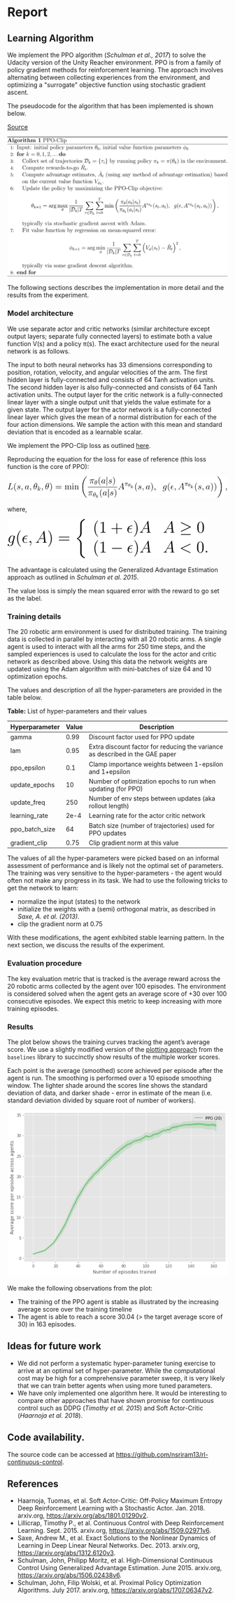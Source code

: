 # Report

## Learning Algorithm
We implement the PPO algorithm (_Schulman et al., 2017_) to solve the Udacity version of the Unity Reacher
environment. PPO is from a family of policy gradient methods for reinforcement learning. The approach involves
alternating between collecting experiences from the environment, and optimizing a "surrogate" objective
function using stochastic gradient ascent.

The pseudocode for the algorithm that has been implemented is shown below.

[Source](https://spinningup.openai.com/en/latest/algorithms/ppo.html#pseudocode)

![Pseudocode](./images/pseudocode.svg)

The following sections describes the implementation in more detail and the results from the experiment.

### Model architecture
We use separate actor and critic networks (similar architecture except output layers;
separate fully connected layers) to estimate both a value function V(s) and a policy π(s).
The exact architecture used for the neural network is as follows.

The input to both neural networks has 33 dimensions corresponding to position, rotation, velocity,
and angular velocities of the arm. The first hidden layer is fully-connected and
consists of 64 Tanh activation units. The second hidden layer is also fully-connected and consists of
64 Tanh activation units. The output layer for the critic network is a fully-connected linear layer
with a single output unit that yields the value estimate for a given state. The output layer for the
actor network is a fully-connected linear layer which gives the mean of a normal distribution for each of
the four action dimensions. We sample the action with this mean and standard deviation that is
encoded as a learnable scalar.

We implement the PPO-Clip loss as outlined
[here](https://spinningup.openai.com/en/latest/algorithms/ppo.html?highlight=PPO#key-equations).

Reproducing the equation for the loss for ease of reference (this loss function is the core of PPO):

![Loss](images/lossp1.svg)

where,

![Loss](images/lossp2.svg)

The advantage is calculated using the Generalized Advantage Estimation approach as outlined
in _Schulman et al. 2015_.

The value loss is simply the mean squared error with the reward to go set as the label.

### Training details

The 20 robotic arm environment is used for distributed training. The training data is collected
in parallel by interacting with all 20 robotic arms. A single agent is used to interact with all
the arms for 250 time steps, and the sampled experiences is used to calculate the loss
for the actor and critic network as described above. Using this data the network weights are updated
using the Adam algorithm with mini-batches of size 64 and 10 optimization epochs.

The values and description of all the hyper-parameters are provided in the table below.

**Table:** List of hyper-parameters and their values

Hyperparameter | Value | Description
------------ | ------------- | -------------
gamma | 0.99 | Discount factor used for PPO update
lam | 0.95 | Extra discount factor for reducing the variance as described in the GAE paper
ppo_epsilon | 0.1 | Clamp importance weights between 1-epsilon and 1+epsilon
update_epochs | 10 | Number of optimization epochs to run when updating (for PPO)
update_freq | 250 | Number of env steps between updates (aka rollout length)
learning_rate | 2e-4 | Learning rate for the actor critic network
ppo_batch_size | 64 | Batch size (number of trajectories) used for PPO updates
gradient_clip | 0.75 | Clip gradient norm at this value

The values of all the hyper-parameters were picked based on an informal assessment of
performance and is likely not the optimal set of parameters. The training was very
sensitive to the hyper-parameters - the agent would often not make any progress in
its task. We had to use the following tricks to get the network to learn:
* normalize the input (states) to the network
* initialize the weights with a (semi) orthogonal matrix, as described in _Saxe, A. et al. (2013)_.
* clip the gradient norm at 0.75

With these modifications, the agent exhibited stable learning pattern. In the next section, we discuss
the results of the experiment.

### Evaluation procedure
The key evaluation metric that is tracked is the average reward across the 20 robotic arms collected by the agent
over 100 episodes. The environment is considered solved when the agent gets an average score of +30 over 100
consecutive episodes. We expect this metric to keep increasing with more training episodes.

### Results
The plot below shows the training curves tracking the agent’s average score. We use a slightly modified version of
the [plotting approach](https://github.com/openai/baselines/blob/master/docs/viz/viz.ipynb) from the `baselines`
library to succinctly show results of the multiple worker scores.

Each point is the average (smoothed) score achieved per episode after the agent is run. The smoothing is performed
over a 10 episode smoothing window. The lighter shade around the scores line shows the standard deviation of data,
and darker shade - error in estimate of the mean (i.e. standard deviation divided by square root of number of workers).

![Results](./images/results.png)

We make the following observations from the plot:
* The training of the PPO agent is stable as illustrated by the increasing average score over the training timeline
* The agent is able to reach a score 30.04 (> the target average score of 30) in 163 episodes.

## Ideas for future work
* We did not perform a systematic hyper-parameter tuning exercise to arrive at an optimal set of hyper-parameter. While
the computational cost may be high for a comprehensive parameter sweep, it is very likely that we can train better
agents when using more tuned parameters.
* We have only implemented one algorithm here. It would be interesting to compare other approaches that have shown
  promise for continuous control such as DDPG (_Timothy et al. 2015_) and Soft Actor-Critic (_Haarnoja et al. 2018_).

## Code availability.
The source code can be accessed at https://github.com/nsriram13/rl-continuous-control.

## References
* Haarnoja, Tuomas, et al. Soft Actor-Critic: Off-Policy Maximum Entropy Deep Reinforcement Learning with a Stochastic Actor. Jan. 2018. arxiv.org, https://arxiv.org/abs/1801.01290v2.
* Lillicrap, Timothy P., et al. Continuous Control with Deep Reinforcement Learning. Sept. 2015. arxiv.org, https://arxiv.org/abs/1509.02971v6.
* Saxe, Andrew M., et al. Exact Solutions to the Nonlinear Dynamics of Learning in Deep Linear Neural Networks. Dec. 2013. arxiv.org, https://arxiv.org/abs/1312.6120v3.
* Schulman, John, Philipp Moritz, et al. High-Dimensional Continuous Control Using Generalized Advantage Estimation. June 2015. arxiv.org, https://arxiv.org/abs/1506.02438v6.
* Schulman, John, Filip Wolski, et al. Proximal Policy Optimization Algorithms. July 2017. arxiv.org, https://arxiv.org/abs/1707.06347v2.
